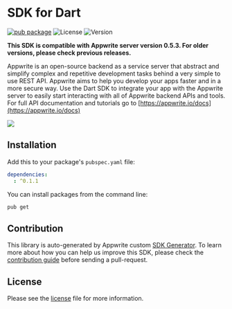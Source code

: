 #  SDK for Dart

[![pub package](https://img.shields.io/pub/v/.svg)](https://pub.dartlang.org/packages/)
![License](https://img.shields.io/github/license/appwrite/sdk-for-dart.svg?v=1)
![Version](https://img.shields.io/badge/api%20version--blue.svg?v=1)

**This SDK is compatible with Appwrite server version 0.5.3. For older versions, please check previous releases.**

Appwrite is an open-source backend as a service server that abstract and simplify complex and repetitive development tasks behind a very simple to use REST API. Appwrite aims to help you develop your apps faster and in a more secure way.
                        Use the Dart SDK to integrate your app with the Appwrite server to easily start interacting with all of Appwrite backend APIs and tools.
                        For full API documentation and tutorials go to [https://appwrite.io/docs](https://appwrite.io/docs)



![](https://appwrite.io/images/github.png)

## Installation

Add this to your package's `pubspec.yaml` file:

```yml
dependencies:
  : ^0.1.1
```

You can install packages from the command line:

```bash
pub get 
```

## Contribution

This library is auto-generated by Appwrite custom [SDK Generator](https://github.com/appwrite/sdk-generator). To learn more about how you can help us improve this SDK, please check the [contribution guide](https://github.com/appwrite/sdk-generator/blob/master/CONTRIBUTING.md) before sending a pull-request.

## License

Please see the [ license]() file for more information.